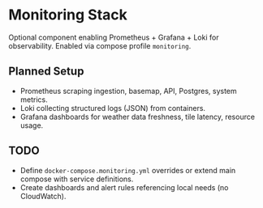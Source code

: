 # Monitoring Stack

Optional component enabling Prometheus + Grafana + Loki for observability. Enabled via compose profile `monitoring`.

## Planned Setup
- Prometheus scraping ingestion, basemap, API, Postgres, system metrics.
- Loki collecting structured logs (JSON) from containers.
- Grafana dashboards for weather data freshness, tile latency, resource usage.

## TODO
- Define `docker-compose.monitoring.yml` overrides or extend main compose with service definitions.
- Create dashboards and alert rules referencing local needs (no CloudWatch).
